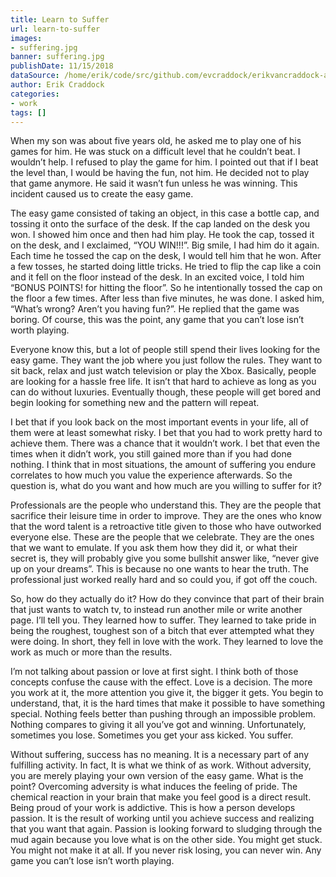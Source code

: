 ```yaml
---
title: Learn to Suffer
url: learn-to-suffer
images:
- suffering.jpg
banner: suffering.jpg
publishDate: 11/15/2018
dataSource: /home/erik/code/src/github.com/evcraddock/erikvancraddock-articles/learn-to-suffer/learn-to-suffer.md
author: Erik Craddock
categories:
- work
tags: []
---
```

When my son was about five years old, he asked me to play one of his games for him. He was stuck on a difficult level that he couldn’t beat. I wouldn’t help. I refused to play the game for him. I pointed out that if I beat the level than, I would be having the fun, not him. He decided not to play that game anymore. He said it wasn’t fun unless he was winning. This incident caused us to create the easy game.

The easy game consisted of taking an object, in this case a bottle cap, and tossing it onto the surface of the desk. If the cap landed on the desk you won. I showed him once and then had him play. He took the cap, tossed it on the desk, and I exclaimed, “YOU WIN!!!”. Big smile, I had him do it again. Each time he tossed the cap on the desk, I would tell him that he won. After a few tosses, he started doing little tricks. He tried to flip the cap like a coin and it fell on the floor instead of the desk. In an excited voice, I told him “BONUS POINTS! for hitting the floor”. So he intentionally tossed the cap on the floor a few times. After less than five minutes, he was done. I asked him, “What’s wrong? Aren’t you having fun?”. He replied that the game was boring. Of course, this was the point, any game that you can’t lose isn’t worth playing.

Everyone know this, but a lot of people still spend their lives looking for the easy game. They want the job where you just follow the rules. They want to sit back, relax and just watch television or play the Xbox. Basically, people are looking for a hassle free life. It isn’t that hard to achieve as long as you can do without luxuries. Eventually though, these people will get bored and begin looking for something new and the pattern will repeat.

I bet that if you look back on the most important events in your life, all of them were at least somewhat risky. I bet that you had to work pretty hard to achieve them. There was a chance that it wouldn’t work. I bet that even the times when it didn’t work, you still gained more than if you had done nothing. I think that in most situations, the amount of suffering you endure correlates to how much you value the experience afterwards. So the question is, what do you want and how much are you willing to suffer for it?

Professionals are the people who understand this. They are the people that sacrifice their leisure time in order to improve. They are the ones who know that the word talent is a retroactive title given to those who have outworked everyone else. These are the people that we celebrate. They are the ones that we want to emulate. If you ask them how they did it, or what their secret is, they will probably give you some bullshit answer like, “never give up on your dreams”. This is because no one wants to hear the truth. The professional just worked really hard and so could you, if got off the couch.

So, how do they actually do it? How do they convince that part of their brain that just wants to watch tv, to instead run another mile or write another page. I’ll tell you. They learned how to suffer. They learned to take pride in being the roughest, toughest son of a bitch that ever attempted what they were doing. In short, they fell in love with the work. They learned to love the work as much or more than the results. 

I’m not talking about passion or love at first sight. I think both of those concepts confuse the cause with the effect. Love is a decision. The more you work at it, the more attention you give it, the bigger it gets. You begin to understand, that, it is the hard times that make it possible to have something special. Nothing feels better than pushing through an impossible problem. Nothing compares to giving it all you’ve got and winning. Unfortunately, sometimes you lose. Sometimes you get your ass kicked. You suffer.  

Without suffering, success has no meaning. It is a necessary part of any fulfilling activity. In fact, It is what we think of as work. Without adversity, you are merely playing your own version of the easy game. What is the point? Overcoming adversity is what induces the feeling of pride. The chemical reaction in your brain that make you feel good is a direct result. Being proud of your work is addictive. This is how a person develops passion. It is the result of working until you achieve success and realizing that you want that again. Passion is looking forward to sludging through the mud again because you love what is on the other side. You might get stuck. You might not make it at all. If you never risk losing, you can never win. Any game you can’t lose isn’t worth playing.

